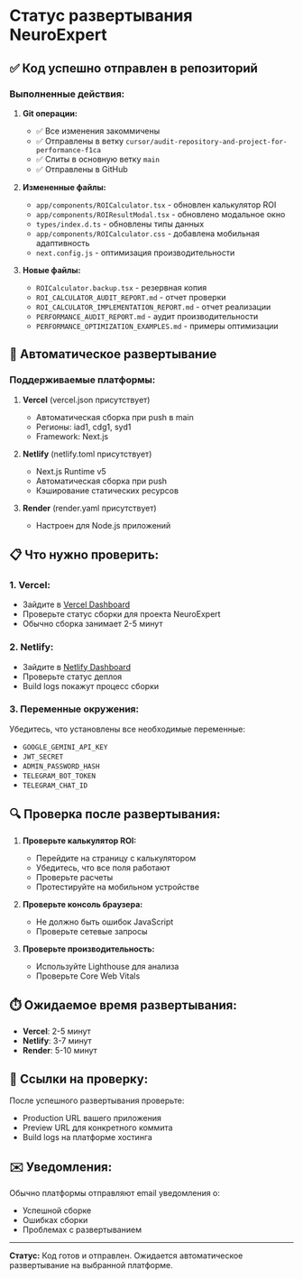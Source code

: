 # Статус развертывания NeuroExpert

## ✅ Код успешно отправлен в репозиторий

### Выполненные действия:

1. **Git операции:**
   - ✅ Все изменения закоммичены
   - ✅ Отправлены в ветку `cursor/audit-repository-and-project-for-performance-f1ca`
   - ✅ Слиты в основную ветку `main`
   - ✅ Отправлены в GitHub

2. **Измененные файлы:**
   - `app/components/ROICalculator.tsx` - обновлен калькулятор ROI
   - `app/components/ROIResultModal.tsx` - обновлено модальное окно
   - `types/index.d.ts` - обновлены типы данных
   - `app/components/ROICalculator.css` - добавлена мобильная адаптивность
   - `next.config.js` - оптимизация производительности

3. **Новые файлы:**
   - `ROICalculator.backup.tsx` - резервная копия
   - `ROI_CALCULATOR_AUDIT_REPORT.md` - отчет проверки
   - `ROI_CALCULATOR_IMPLEMENTATION_REPORT.md` - отчет реализации
   - `PERFORMANCE_AUDIT_REPORT.md` - аудит производительности
   - `PERFORMANCE_OPTIMIZATION_EXAMPLES.md` - примеры оптимизации

## 🚀 Автоматическое развертывание

### Поддерживаемые платформы:

1. **Vercel** (vercel.json присутствует)
   - Автоматическая сборка при push в main
   - Регионы: iad1, cdg1, syd1
   - Framework: Next.js

2. **Netlify** (netlify.toml присутствует)
   - Next.js Runtime v5
   - Автоматическая сборка при push
   - Кэширование статических ресурсов

3. **Render** (render.yaml присутствует)
   - Настроен для Node.js приложений

## 📋 Что нужно проверить:

### 1. Vercel:
- Зайдите в [Vercel Dashboard](https://vercel.com/dashboard)
- Проверьте статус сборки для проекта NeuroExpert
- Обычно сборка занимает 2-5 минут

### 2. Netlify:
- Зайдите в [Netlify Dashboard](https://app.netlify.com)
- Проверьте статус деплоя
- Build logs покажут процесс сборки

### 3. Переменные окружения:
Убедитесь, что установлены все необходимые переменные:
- `GOOGLE_GEMINI_API_KEY`
- `JWT_SECRET`
- `ADMIN_PASSWORD_HASH`
- `TELEGRAM_BOT_TOKEN`
- `TELEGRAM_CHAT_ID`

## 🔍 Проверка после развертывания:

1. **Проверьте калькулятор ROI:**
   - Перейдите на страницу с калькулятором
   - Убедитесь, что все поля работают
   - Проверьте расчеты
   - Протестируйте на мобильном устройстве

2. **Проверьте консоль браузера:**
   - Не должно быть ошибок JavaScript
   - Проверьте сетевые запросы

3. **Проверьте производительность:**
   - Используйте Lighthouse для анализа
   - Проверьте Core Web Vitals

## ⏱️ Ожидаемое время развертывания:

- **Vercel**: 2-5 минут
- **Netlify**: 3-7 минут
- **Render**: 5-10 минут

## 🔗 Ссылки на проверку:

После успешного развертывания проверьте:
- Production URL вашего приложения
- Preview URL для конкретного коммита
- Build logs на платформе хостинга

## ✉️ Уведомления:

Обычно платформы отправляют email уведомления о:
- Успешной сборке
- Ошибках сборки
- Проблемах с развертыванием

---

**Статус:** Код готов и отправлен. Ожидается автоматическое развертывание на выбранной платформе.